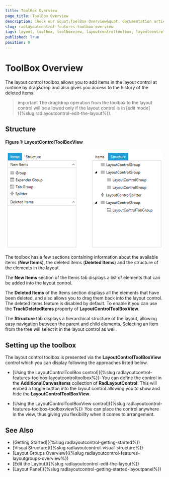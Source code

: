```yaml
---
title: ToolBox Overview
page_title: ToolBox Overview
description: Check our &quot;ToolBox Overview&quot; documentation article for the RadLayoutControl {{ site.framework_name }} control.
slug: radlayoutcontrol-features-toolbox-overview
tags: layout, toolbox, toolboxview, layoutcontroltoolbox, layoutcontroltoolboxview
published: True
position: 0
---
```


# ToolBox Overview

The layout control toolbox allows you to add items in the layout control at runtime by drag&drop and also gives you access to the history of the deleted items.

>important The drag/drop operation from the toolbox to the layout control will be allowed only if the layout control is in [edit mode]({%slug radlayoutcontrol-edit-the-layout%}).

## Structure

#### __Figure 1: LayoutControlToolBoxView__
![WPF RadLayoutControl LayoutControlToolBoxView](images/radlayoutcontrol-features-toolbox-overview-01.png)

The toolbox has a few sections containing information about the available items (__New Items__), the deleted items (__Deleted Items__) and the structure of the elements in the layout.

The __New Items__ section of the Items tab displays a list of elements that can be added into the layout control.

The __Deleted Items__ of the Items section displays all the elements that have been deleted, and also allows you to drag them back into the layout control. The deleted items feature is disabled by default. To enable it you can use the __TrackDeletedItems__ property of __LayoutControlToolBoxView__.

The __Structure__ tab displays a hierarchical structure of the layout, allowing easy navigation between the parent and child elements. Selecting an item from the tree will select it in the layout control as well.

## Setting up the toolbox

The layout control toolbox is presented via the __LayoutControlToolBoxView__ control which you can display following the approaches listed below.

* [Using the LayoutControlToolBox control]({%slug radlayoutcontrol-features-toolbox-layoutcontroltoolbox%}): You can define the control in the __AdditionalCanvasItems__ collection of __RadLayoutControl__. This will embed a toggle button into the layout control allowing you to show and hide the __LayoutControlToolBoxView__.

* [Using the LayoutControlToolBoxView control]({%slug radlayoutcontrol-features-toolbox-toolboxview%}): You can place the control anywhere in the view, thus giving you flexibility when it comes to arrangement.

## See Also
* [Getting Started]({%slug radlayoutcontrol-getting-started%})
* [Visual Structure]({%slug radlayoutcontrol-visual-structure%})
* [Layout Groups Overview]({%slug radlayoutcontrol-features-layoutgroups-overview%})
* [Edit the Layout]({%slug radlayoutcontrol-edit-the-layout%})
* [Layout Panel]({%slug radlayoutcontrol-getting-started-layoutpanel%})
